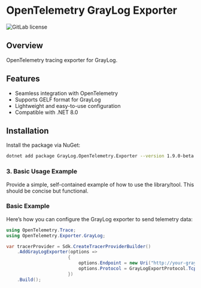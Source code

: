 # OpenTelemetry GrayLog Exporter

![GitLab license](https://img.shields.io/badge/license-Apache--2.0-blue)

## Overview

OpenTelemetry tracing exporter for GrayLog.

## Features

- Seamless integration with OpenTelemetry
- Supports GELF format for GrayLog
- Lightweight and easy-to-use configuration
- Compatible with .NET 8.0

## Installation

Install the package via NuGet:

```bash
dotnet add package GrayLog.OpenTelemetry.Exporter --version 1.9.0-beta.1
```
### **3. Basic Usage Example**
Provide a simple, self-contained example of how to use the library/tool. This should be concise but functional.

### Basic Example

Here’s how you can configure the GrayLog exporter to send telemetry data:

```csharp
using OpenTelemetry.Trace;
using OpenTelemetry.Exporter.GrayLog;

var tracerProvider = Sdk.CreateTracerProviderBuilder()
    .AddGrayLogExporter(options =>
                       {
                           options.Endpoint = new Uri("http://your-graylog-host:port");
                           options.Protocol = GrayLogExportProtocol.Tcp;
                       })
    .Build();
```